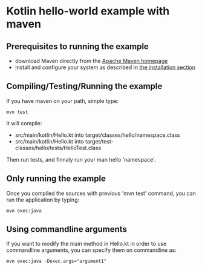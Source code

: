 # Kotlin hello-world example with maven

## Prerequisites to running the example

 * download Maven directly from the [Apache Maven homepage](http://maven.apache.org/download.html)
 * install and configure your system as described in [the installation section](http://maven.apache.org/download.html#Installation)

## Compiling/Testing/Running the example

If you have maven on your path, simple type:

	mvn test
	
It will compile:
 * src/main/kotlin/Hello.kt into target/classes/hello/namespace.class
 * src/main/kotlin/Hello.kt into target/test-classes/hello/tests/HelloTest.class

Then run tests, and finnaly run your man hello 'namespace'.

## Only running the example

Once you compiled the sources with previous 'mvn test' command, you can run the application by typing:

	mvn exec:java
	
## Using commandline arguments

If you want to modify the main method in Hello.kt in order to use commandline arguments, you can specify them on commandline as:

	mvn exec:java -Dexec.args="argument1"
